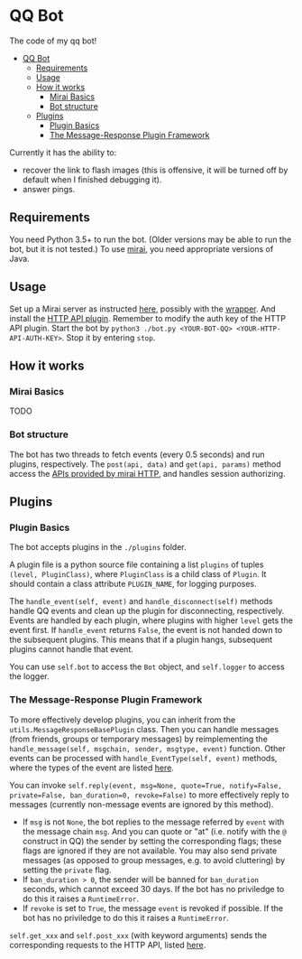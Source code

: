 # QQ Bot

The code of my qq bot!

- [QQ Bot](#qq-bot)
  - [Requirements](#requirements)
  - [Usage](#usage)
  - [How it works](#how-it-works)
    - [Mirai Basics](#mirai-basics)
    - [Bot structure](#bot-structure)
  - [Plugins](#plugins)
    - [Plugin Basics](#plugin-basics)
    - [The Message-Response Plugin Framework](#the-message-response-plugin-framework)

Currently it has the ability to:
- recover the link to flash images (this is offensive, it will be turned off by default when I finished debugging it).
- answer pings.

## Requirements

You need Python 3.5+ to run the bot. (Older versions may be able to run the bot, but it is not tested.) To use [mirai](https://github.com/mamoe/mirai), you need appropriate versions of Java.

## Usage

Set up a Mirai server as instructed [here](https://github.com/mamoe/mirai), possibly with the [wrapper](https://github.com/mamoe/mirai-console-wrapper). And install the [HTTP API plugin](https://github.com/mamoe/mirai-api-http). Remember to modify the auth key of the HTTP API plugin. Start the bot by `python3 ./bot.py <YOUR-BOT-QQ> <YOUR-HTTP-API-AUTH-KEY>`. Stop it by entering `stop`.

## How it works

### Mirai Basics

TODO

### Bot structure

The bot has two threads to fetch events (every 0.5 seconds) and run plugins, respectively. The `post(api, data)` and `get(api, params)` method access the [APIs provided by mirai HTTP](https://github.com/mamoe/mirai-api-http), and handles session authorizing.

## Plugins

### Plugin Basics

The bot accepts plugins in the `./plugins` folder.

A plugin file is a python source file containing a list `plugins` of tuples `(level, PluginClass)`, where `PluginClass` is a child class of `Plugin`. It should contain a class attribute `PLUGIN_NAME`, for logging purposes.

The `handle_event(self, event)` and `handle_disconnect(self)` methods handle QQ events and clean up the plugin for disconnecting, respectively. Events are handled by each plugin, where plugins with higher `level` gets the event first. If `handle_event` returns `False`, the event is not handed down to the subsequent plugins. This means that if a plugin hangs, subsequent plugins cannot handle that event.

You can use `self.bot` to access the `Bot` object, and `self.logger` to access the logger.

### The Message-Response Plugin Framework

To more effectively develop plugins, you can inherit from the `utils.MessageResponseBasePlugin` class. Then you can handle messages (from friends, groups or temporary messages) by reimplementing the `handle_message(self, msgchain, sender, msgtype, event)` function. Other events can be processed with `handle_EventType(self, event)` methods, where the types of the event are listed [here](https://github.com/mamoe/mirai-api-http/blob/master/EventType.md).

You can invoke `self.reply(event, msg=None, quote=True, notify=False, private=False, ban_duration=0, revoke=False)` to more effectively reply to messages (currently non-message events are ignored by this method).
- If `msg` is not `None`, the bot replies to the message referred by `event` with the message chain `msg`. And you can quote or "at" (i.e. notify with the `@` construct in QQ) the sender by setting the corresponding flags; these flags are ignored if they are not available. You may also send private messages (as opposed to group messages, e.g. to avoid cluttering) by setting the `private` flag.
- If `ban_duration > 0`, the sender will be banned for `ban_duration` seconds, which cannot exceed 30 days. If the bot has no priviledge to do this it raises a `RuntimeError`.
- If `revoke` is set to `True`, the message `event` is revoked if possible. If the bot has no priviledge to do this it raises a `RuntimeError`.

`self.get_xxx` and `self.post_xxx` (with keyword arguments) sends the corresponding requests to the HTTP API, listed [here](https://github.com/mamoe/mirai-api-http).
